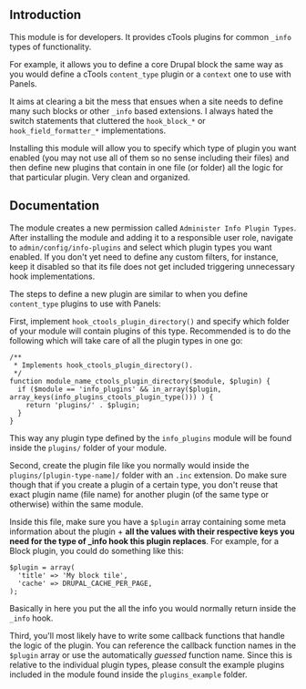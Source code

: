 ## Introduction 

This module is for developers. It provides cTools plugins for common `_info` types of functionality.

For example, it allows you to define a core Drupal block the same way as you would define a cTools `content_type` plugin or a `context` one to use with Panels.

It aims at clearing a bit the mess that ensues when a site needs to define many such blocks or other `_info` based extensions. I always hated the switch statements that cluttered the `hook_block_*` or `hook_field_formatter_*` implementations.

Installing this module will allow you to specify which type of plugin you want enabled (you may not use all of them so no sense including their files) and then define new plugins that contain in one file (or folder) all the logic for that particular plugin. Very clean and organized.

## Documentation

The module creates a new permission called `Administer Info Plugin Types`. After installing the module and adding it to a responsible user role, navigate to `admin/config/info-plugins` and select which plugin types you want enabled. If you don't yet need to define any custom filters, for instance, keep it disabled so that its file does not get included triggering unnecessary hook implementations. 

The steps to define a new plugin are similar to when you define `content_type` plugins to use with Panels:

First, implement `hook_ctools_plugin_directory()` and specify which folder of your module will contain plugins of this type. Recommended is to do the following which will take care of all the plugin types in one go:

```
/**
 * Implements hook_ctools_plugin_directory().
 */
function module_name_ctools_plugin_directory($module, $plugin) {
  if ($module == 'info_plugins' && in_array($plugin, array_keys(info_plugins_ctools_plugin_type())) ) {
    return 'plugins/' . $plugin;
  }
}
```
 
This way any plugin type defined by the `info_plugins` module will be found inside the `plugins/` folder of your module. 

Second, create the plugin file like you normally would inside the `plugins/[plugin-type-name]/` folder with an `.inc` extension. Do make sure though that if you create a plugin of a certain type, you don't reuse that exact plugin name (file name) for another plugin (of the same type or otherwise) within the same module.

Inside this file, make sure you have a `$plugin` array containing some meta information about the plugin + **all the values with their respective keys you need for the type of _info hook this plugin replaces**. For example, for a Block plugin, you could do something like this:

```
$plugin = array(
  'title' => 'My block tile',
  'cache' => DRUPAL_CACHE_PER_PAGE,
);
```

Basically in here you put the all the info you would normally return inside the `_info` hook.

Third, you'll most likely have to write some callback functions that handle the logic of the plugin. You can reference the callback function names in the `$plugin` array or use the automatically *guessed* function name. Since this is relative to the individual plugin types, please consult the example plugins included in the module found inside the `plugins_example` folder. 
